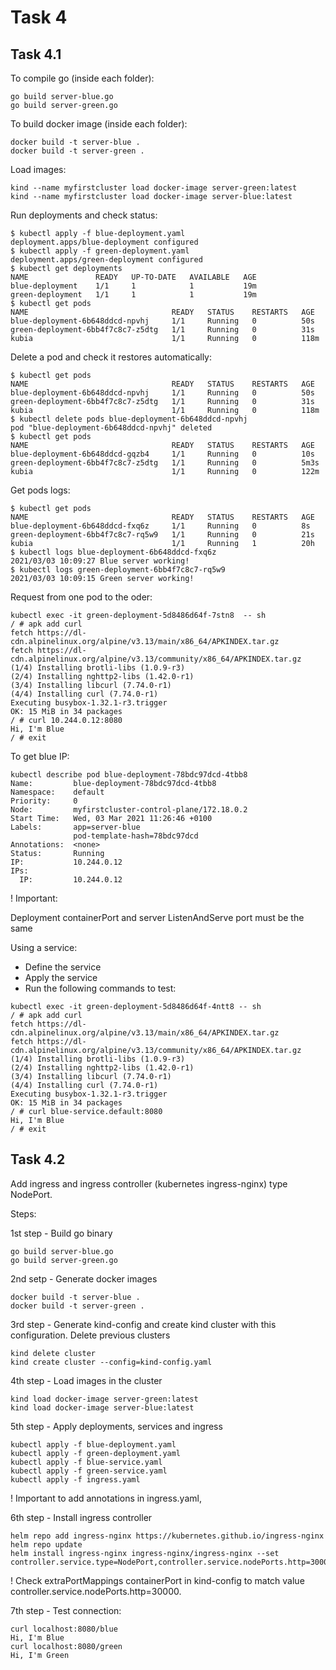 # Task 4

## Task 4.1

To compile go (inside each folder):
```
go build server-blue.go 
go build server-green.go 
```

To build docker image (inside each folder):
```
docker build -t server-blue . 
docker build -t server-green . 
```
Load images:
```
kind --name myfirstcluster load docker-image server-green:latest
kind --name myfirstcluster load docker-image server-blue:latest
```

Run deployments and check status:
```
$ kubectl apply -f blue-deployment.yaml
deployment.apps/blue-deployment configured
$ kubectl apply -f green-deployment.yaml
deployment.apps/green-deployment configured
$ kubectl get deployments
NAME               READY   UP-TO-DATE   AVAILABLE   AGE
blue-deployment    1/1     1            1           19m
green-deployment   1/1     1            1           19m
$ kubectl get pods       
NAME                                READY   STATUS    RESTARTS   AGE
blue-deployment-6b648ddcd-npvhj     1/1     Running   0          50s
green-deployment-6bb4f7c8c7-z5dtg   1/1     Running   0          31s
kubia                               1/1     Running   0          118m
```

Delete a pod and check it restores automatically:
```
$ kubectl get pods       
NAME                                READY   STATUS    RESTARTS   AGE
blue-deployment-6b648ddcd-npvhj     1/1     Running   0          50s
green-deployment-6bb4f7c8c7-z5dtg   1/1     Running   0          31s
kubia                               1/1     Running   0          118m
$ kubectl delete pods blue-deployment-6b648ddcd-npvhj
pod "blue-deployment-6b648ddcd-npvhj" deleted
$ kubectl get pods                                   
NAME                                READY   STATUS    RESTARTS   AGE
blue-deployment-6b648ddcd-gqzb4     1/1     Running   0          10s
green-deployment-6bb4f7c8c7-z5dtg   1/1     Running   0          5m3s
kubia                               1/1     Running   0          122m
```

Get pods logs:
```
$ kubectl get pods                                                                
NAME                                READY   STATUS    RESTARTS   AGE
blue-deployment-6b648ddcd-fxq6z     1/1     Running   0          8s
green-deployment-6bb4f7c8c7-rq5w9   1/1     Running   0          21s
kubia                               1/1     Running   1          20h
$ kubectl logs blue-deployment-6b648ddcd-fxq6z
2021/03/03 10:09:27 Blue server working!
$ kubectl logs green-deployment-6bb4f7c8c7-rq5w9
2021/03/03 10:09:15 Green server working!
```

Request from one pod to the oder:
```
kubectl exec -it green-deployment-5d8486d64f-7stn8  -- sh
/ # apk add curl
fetch https://dl-cdn.alpinelinux.org/alpine/v3.13/main/x86_64/APKINDEX.tar.gz
fetch https://dl-cdn.alpinelinux.org/alpine/v3.13/community/x86_64/APKINDEX.tar.gz
(1/4) Installing brotli-libs (1.0.9-r3)
(2/4) Installing nghttp2-libs (1.42.0-r1)
(3/4) Installing libcurl (7.74.0-r1)
(4/4) Installing curl (7.74.0-r1)
Executing busybox-1.32.1-r3.trigger
OK: 15 MiB in 34 packages
/ # curl 10.244.0.12:8080
Hi, I'm Blue
/ # exit
```

To get blue IP:
```
kubectl describe pod blue-deployment-78bdc97dcd-4tbb8
Name:         blue-deployment-78bdc97dcd-4tbb8
Namespace:    default
Priority:     0     
Node:         myfirstcluster-control-plane/172.18.0.2
Start Time:   Wed, 03 Mar 2021 11:26:46 +0100
Labels:       app=server-blue     
              pod-template-hash=78bdc97dcd                                              
Annotations:  <none>                          
Status:       Running                 
IP:           10.244.0.12  
IPs:            
  IP:         10.244.0.12  
```

! Important:

Deployment containerPort and server ListenAndServe port must be the same


Using a service:

* Define the service
* Apply the service
* Run the following commands to test:

```
kubectl exec -it green-deployment-5d8486d64f-4ntt8 -- sh
/ # apk add curl
fetch https://dl-cdn.alpinelinux.org/alpine/v3.13/main/x86_64/APKINDEX.tar.gz
fetch https://dl-cdn.alpinelinux.org/alpine/v3.13/community/x86_64/APKINDEX.tar.gz
(1/4) Installing brotli-libs (1.0.9-r3)
(2/4) Installing nghttp2-libs (1.42.0-r1)
(3/4) Installing libcurl (7.74.0-r1)
(4/4) Installing curl (7.74.0-r1)
Executing busybox-1.32.1-r3.trigger
OK: 15 MiB in 34 packages
/ # curl blue-service.default:8080
Hi, I'm Blue
/ # exit
```

## Task 4.2

Add ingress and ingress controller (kubernetes ingress-nginx) type NodePort.

Steps:

1st step - Build go binary
```
go build server-blue.go 
go build server-green.go 
```

2nd setp - Generate docker images
```
docker build -t server-blue . 
docker build -t server-green . 
```

3rd step - Generate kind-config and create kind cluster with this configuration. Delete previous clusters
```
kind delete cluster
kind create cluster --config=kind-config.yaml 
```

4th step - Load images in the cluster
```
kind load docker-image server-green:latest
kind load docker-image server-blue:latest
```

5th step - Apply deployments, services and ingress
```
kubectl apply -f blue-deployment.yaml
kubectl apply -f green-deployment.yaml
kubectl apply -f blue-service.yaml
kubectl apply -f green-service.yaml
kubectl apply -f ingress.yaml
```

! Important to add annotations in ingress.yaml,

6th step - Install ingress controller
```
helm repo add ingress-nginx https://kubernetes.github.io/ingress-nginx
helm repo update
helm install ingress-nginx ingress-nginx/ingress-nginx --set controller.service.type=NodePort,controller.service.nodePorts.http=30000
```

! Check extraPortMappings containerPort in kind-config to match value controller.service.nodePorts.http=30000.

7th step - Test connection:
```
curl localhost:8080/blue
Hi, I'm Blue
curl localhost:8080/green
Hi, I'm Green
```

